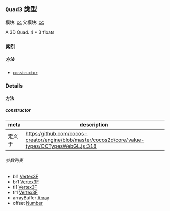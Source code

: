 ## `Quad3` 类型



模块: [cc](../modules/cc.md)
父模块: [cc](../modules/cc.md)


A 3D Quad. 4 * 3 floats


### 索引



##### 方法

  - [`constructor`](#constructor) 



### Details




<!-- Method Block -->
#### 方法


##### constructor



| meta | description |
|------|-------------|
| 定义于 | [https:/github.com/cocos-creator/engine/blob/master/cocos2d/core/value-types/CCTypesWebGL.js:318](https:/github.com/cocos-creator/engine/blob/master/cocos2d/core/value-types/CCTypesWebGL.js#L318) |

###### 参数列表
- bl1 <a href="../classes/Vertex3F.html" class="crosslink">Vertex3F</a> 
- br1 <a href="../classes/Vertex3F.html" class="crosslink">Vertex3F</a> 
- tl1 <a href="../classes/Vertex3F.html" class="crosslink">Vertex3F</a> 
- tr1 <a href="../classes/Vertex3F.html" class="crosslink">Vertex3F</a> 
- arrayBuffer <a href="https://developer.mozilla.org/en/JavaScript/Reference/Global_Objects/Array" class="crosslink external" target="_blank">Array</a> 
- offset <a href="https://developer.mozilla.org/en/JavaScript/Reference/Global_Objects/Number" class="crosslink external" target="_blank">Number</a> 



